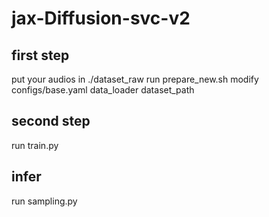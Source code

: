 # jax-Diffusion-svc-v2

## first step
put your audios in ./dataset_raw
run prepare_new.sh
modify configs/base.yaml data_loader dataset_path
## second step
run train.py
## infer
run sampling.py